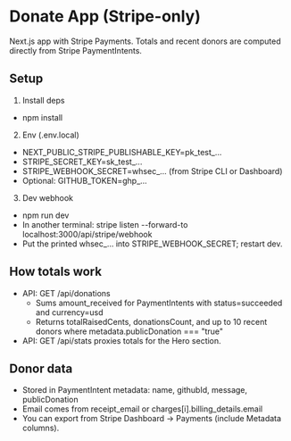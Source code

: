 # Donate App (Stripe-only)

Next.js app with Stripe Payments. Totals and recent donors are computed directly from Stripe PaymentIntents.

## Setup

1) Install deps
- npm install

2) Env (.env.local)
- NEXT_PUBLIC_STRIPE_PUBLISHABLE_KEY=pk_test_...
- STRIPE_SECRET_KEY=sk_test_...
- STRIPE_WEBHOOK_SECRET=whsec_... (from Stripe CLI or Dashboard)
- Optional: GITHUB_TOKEN=ghp_...

3) Dev webhook
- npm run dev
- In another terminal: stripe listen --forward-to localhost:3000/api/stripe/webhook
- Put the printed whsec_... into STRIPE_WEBHOOK_SECRET; restart dev.

## How totals work
- API: GET /api/donations
  - Sums amount_received for PaymentIntents with status=succeeded and currency=usd
  - Returns totalRaisedCents, donationsCount, and up to 10 recent donors where metadata.publicDonation === "true"
- API: GET /api/stats proxies totals for the Hero section.

## Donor data
- Stored in PaymentIntent metadata: name, githubId, message, publicDonation
- Email comes from receipt_email or charges[i].billing_details.email
- You can export from Stripe Dashboard → Payments (include Metadata columns).

